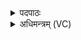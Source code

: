 <details><summary>पदपाठः</summary>

होता॑। य॒क्ष॒त्। पेश॑स्वतीः। ति॒स्रः। दे॒वीः। हि॒र॒ण्ययीः॑। भार॑तीः। बृह॒तीः। म॒हीः। पति॑म्। इन्द्र॑म्। व॒यो॒धस॒मिति॑ वयः॒ऽधस॑म्। वि॒राज॒मिति॑ वि॒ऽराज॑म्। छन्दः॑। इ॒ह। इ॒न्द्रि॒यम्। धे॒नुम्। गाम्। न। वयः॑। दध॑त्। व्यन्तु॑। आज्य॑स्य। होतः॑। यज॑। ३१।
</details>

<details><summary>अधिमन्त्रम् (VC)</summary>

- वाण्यो देवताः
- सरस्वत्यृषिः
- भुरिक्शक्वरी
- धैवतः
</details>